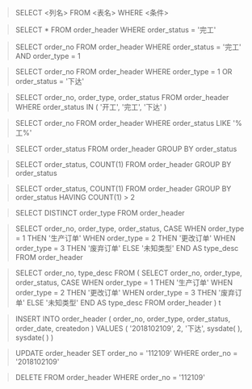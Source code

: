 >SELECT <列名> FROM <表名> WHERE <条件>

>SELECT * FROM order_header WHERE order_status = '完工'

>SELECT order_no FROM order_header WHERE order_status = '完工' AND order_type = 1

>SELECT order_no FROM order_header WHERE order_type = 1 OR order_status = '下达'

>SELECT
order_no,
order_type,
order_status
FROM
order_header
WHERE
>order_status IN ( '开工', '完工', '下达' )

>SELECT order_no FROM order_header WHERE order_status LIKE '%工%'

>SELECT order_status FROM order_header GROUP BY order_status

>SELECT order_status, COUNT(1) FROM order_header GROUP BY order_status

>SELECT order_status, COUNT(1) FROM order_header GROUP BY order_status HAVING COUNT(1) > 2

>SELECT DISTINCT order_type FROM order_header

>SELECT
order_no,
order_type,
order_status,
CASE
WHEN order_type = 1 THEN '生产订单'
WHEN order_type = 2 THEN '更改订单'
WHEN order_type = 3 THEN '废弃订单'
ELSE '未知类型'
END AS type_desc
FROM
>order_header

>SELECT
order_no,
type_desc
FROM
(
SELECT
order_no,
order_type,
order_status,
CASE
WHEN order_type = 1 THEN '生产订单'
WHEN order_type = 2 THEN '更改订单'
WHEN order_type = 3 THEN '废弃订单'
ELSE '未知类型'
END AS type_desc
FROM
order_header
>) t

>INSERT INTO order_header ( order_no, order_type, order_status, order_date, createdon )
VALUES
>( '2018102109', 2, '下达', sysdate( ), sysdate( ) )

>UPDATE order_header SET order_no = '112109' WHERE order_no = '2018102109'

>DELETE FROM order_header WHERE order_no = '112109'
